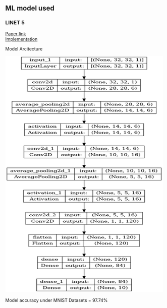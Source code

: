 ## ML model used
### LINET 5
[Paper link](http://vision.stanford.edu/cs598_spring07/papers/Lecun98.pdf)         
[Implementation](github_link)

Model Arcitecture


<img src="./model.png" alt="Image" width="500" height="750">

Model accuracy under MNIST Datasets = 97.74%
